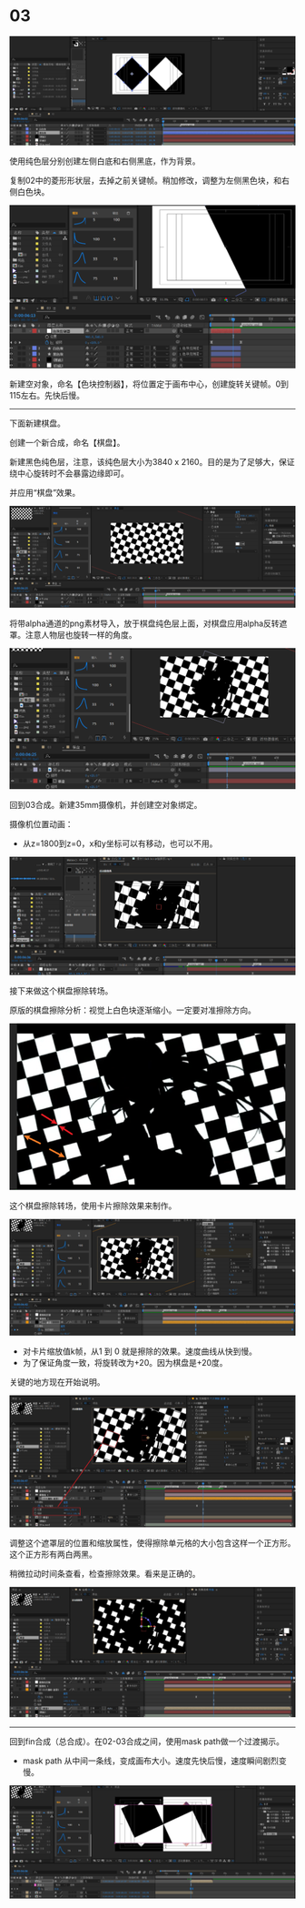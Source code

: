 # 03

![image-20210526174407730](assets/image-20210526174407730.png)

使用纯色层分别创建左侧白底和右侧黑底，作为背景。

复制02中的菱形形状层，去掉之前关键帧。稍加修改，调整为左侧黑色块，和右侧白色块。

![image-20210526175226696](assets/image-20210526175226696.png)

新建空对象，命名【色块控制器】，将位置定于画布中心，创建旋转关键帧。0到115左右。先快后慢。

---

下面新建棋盘。

创建一个新合成，命名【棋盘】。

新建黑色纯色层，注意，该纯色层大小为3840 x 2160。目的是为了足够大，保证绕中心旋转时不会暴露边缘即可。

并应用“棋盘”效果。

![image-20210526185045854](assets/image-20210526185045854.png)

将带alpha通道的png素材导入，放于棋盘纯色层上面，对棋盘应用alpha反转遮罩。注意人物层也旋转一样的角度。

![image-20210526185242881](assets/image-20210526185242881.png)

回到03合成。新建35mm摄像机，并创建空对象绑定。

摄像机位置动画：

- 从z=1800到z=0，x和y坐标可以有移动，也可以不用。

![image-20210526204439799](assets/image-20210526204439799.png)

接下来做这个棋盘擦除转场。

原版的棋盘擦除分析：视觉上白色块逐渐缩小。一定要对准擦除方向。

![image-20210526211909449](assets/image-20210526211909449.png)

这个棋盘擦除转场，使用卡片擦除效果来制作。

![image-20210526224559186](assets/image-20210526224559186.png)

- 对卡片缩放值k帧，从1 到 0 就是擦除的效果。速度曲线从快到慢。
- 为了保证角度一致，将旋转改为+20。因为棋盘是+20度。

关键的地方现在开始说明。

![image-20210904220621178](assets/image-20210904220621178.png)

调整这个遮罩层的位置和缩放属性，使得擦除单元格的大小包含这样一个正方形。这个正方形有两白两黑。

稍微拉动时间条查看，检查擦除效果。看来是正确的。

![image-20210904220915677](assets/image-20210904220915677.png)

---

回到fin合成（总合成）。在02-03合成之间，使用mask path做一个过渡揭示。

- mask path 从中间一条线，变成画布大小。速度先快后慢，速度瞬间剧烈变慢。

![image-20210526225349024](assets/image-20210526225349024.png)

